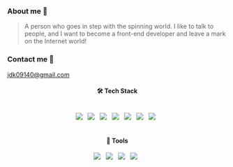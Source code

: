 ### About me 👋
>A person who goes in step with the spinning world.
>I like to talk to people, and I want to become a front-end developer and leave a mark on the Internet world!
</hr>

### Contact me 🙌
jdk09140@gmail.com
	

<h4 align="center"><b>🛠 Tech Stack</b></h4>
</br>
<div align="center">
<img src="https://img.shields.io/badge/HTML5-E34F26?style=flat-square&logo=HTML5&logoColor=white"/></a> &nbsp
<img src="https://img.shields.io/badge/CSS3-1572B6?style=flat-square&logo=CSS3&logoColor=white"/></a> &nbsp
<img src="https://img.shields.io/badge/JavaScript-F7DF1E?style=flat-square&logo=JavaScript&logoColor=white"/></a> &nbsp
<img src="https://img.shields.io/badge/Vue.js-46a327?style=flat-square&logo=Vue.js&logoColor=white"/></a> &nbsp
<img src="https://img.shields.io/badge/React.js-61DAFB?style=flat-square&logo=React&logoColor=white"/></a> &nbsp
<img src="https://img.shields.io/badge/Sass-CC6699?style=flat-square&logo=Sass&logoColor=white"/></a> &nbsp
<img src="https://img.shields.io/badge/Styled-Components-DB7093?style=flat-square&logo=styled-components&logoColor=white"/></a> &nbsp
</div>


<!-- <img src="https://img.shields.io/badge/MONGODB-1e9e44?style=flat-square&logo=MONGODB&logoColor=white"/></a> &nbsp -->

<br/>
<h4 align="center"><b>👀 Tools</b></h4>
<div align="center">
<img src="https://img.shields.io/badge/TRELLO-0052CC?style=flat-square&logo=TRELLO&logoColor=white"/></a> &nbsp
<img src="https://img.shields.io/badge/FIGMA-F24E1E?style=flat-square&logo=FIGMA&logoColor=white"/></a> &nbsp
<img src="https://img.shields.io/badge/GITHUB-120801?style=flat-square&logo=GITHUB&logoColor=white"/></a> &nbsp
<img src="https://img.shields.io/badge/SLACK-4A154B?style=flat-square&logo=SLACK&logoColor=white"/></a> &nbsp
<!-- <img src="https://img.shields.io/badge/POSTMAN-ff8221?style=flat-square&logo=POSTMAN&logoColor=white"/></a> &nbsp -->
<br/>
</div>
</br></br>

<!--
<div align="center">
	
[![Jeong-Dagyeong's github stats](https://github-readme-stats.vercel.app/api/top-langs/?username=Jeong-Dagyeong&layout=compact)](https://github.com/Jeong-Dagyeong/github-readme-stats)

[![Jeong-Dagyeong's github stats](https://github-readme-stats.vercel.app/api?username=Jeong-Dagyeong)](https://github.com/anuraghazra/github-readme-stats)
</div>
--!>
